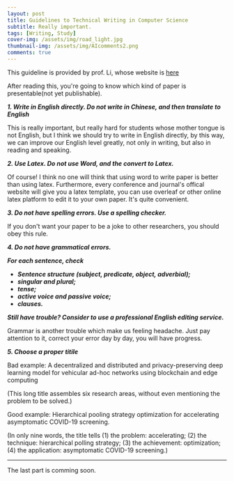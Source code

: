 ```yaml
---
layout: post
title: Guidelines to Technical Writing in Computer Science
subtitle: Really important.
tags: [Writing, Study]
cover-img: /assets/img/road_light.jpg
thumbnail-img: /assets/img/AIcomments2.png
comments: true
---
```


This guideline is provided by prof. Li, whose website is [here](https://csee.hnu.edu.cn/people/likeqin)

After reading this, you're going to know which kind of paper is presentable(not yet publishable).



***1. Write in English directly. Do not write in Chinese, and then translate to English***

This is really important, but really hard for students whose mother tongue is not English, but I think we should try to write in English directly, by this way, we can improve our English level greatly, not only in writing, but also in reading and speaking.



***2. Use Latex. Do not use Word, and the convert to Latex.***

Of course! I think no one will think that using word to write paper is better than using latex. Furthermore, every conference and journal's offical website will give you a latex template, you can use overleaf or other online latex platform to edit it to your own paper. It's quite convenient.



***3. Do not have spelling errors. Use a spelling checker.***

If you don't want your paper to be a joke to other researchers, you should obey this rule.



***4. Do not have grammatical errors.***

***For each sentence, check***

- ***Sentence structure (subject, predicate, object, adverbial);***
- ***singular and plural;***
- ***tense;***
- ***active voice and passive voice;***
- ***clauses.***

***Still have trouble? Consider to use a professional English editing service.***

Grammar is another trouble which make us feeling headache. Just pay attention to it, correct your error day by day, you will have progress.



***5. Choose a proper titile***

Bad example: A decentralized and distributed and privacy-preserving deep learning model for vehicular ad-hoc networks using blockchain and edge computing

(This long title assembles six research areas, without even mentioning the problem to be solved.)

Good example: Hierarchical pooling strategy optimization for accelerating asymptomatic COVID-19 screening.

(In only nine words, the title tells (1) the problem: accelerating; (2) the technique: hierarchical polling strategy; (3) the achievement: optimization; (4) the application: asymptomatic COVID-19 screening.)



---

The last part is comming soon.
